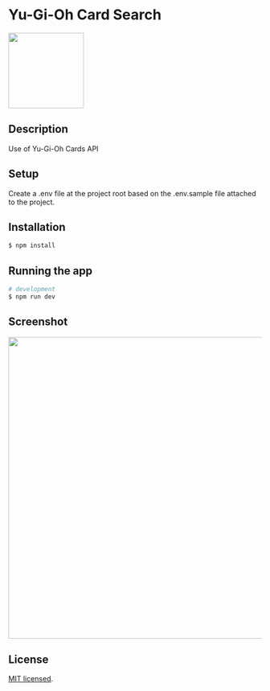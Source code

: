 # Yu-Gi-Oh Card Search
<img src="https://upload.wikimedia.org/wikipedia/commons/a/a7/React-icon.svg" width="150px"/>

## Description
Use of Yu-Gi-Oh Cards API

## Setup
Create a .env file at the project root based on the .env.sample file attached to the project.


## Installation

```bash
$ npm install
```

## Running the app

```bash
# development
$ npm run dev
```


## Screenshot

<img src="./doc/Yu-Gi-Oh-Card-Search.png" width="600px"/>


## License

[MIT licensed](LICENSE).

